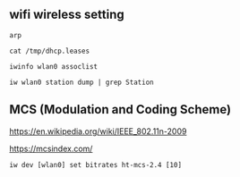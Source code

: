 ## wifi wireless setting

```
arp
 
cat /tmp/dhcp.leases

iwinfo wlan0 assoclist

iw wlan0 station dump | grep Station
```

## MCS (Modulation and Coding Scheme)

https://en.wikipedia.org/wiki/IEEE_802.11n-2009

https://mcsindex.com/

```
iw dev [wlan0] set bitrates ht-mcs-2.4 [10]
```
